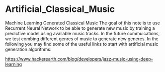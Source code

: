 # Artificial_Classical_Music
Machine Learning Generated Classical Music
The goal of this note is to use Recurrent Neural Network to be able to generate new music by training a predictive model using available music tracks. In the future commuications, we test combing different genres of music to generate new generes. In the following you may find some of the useful links to start with artificial music generation algorithms:

https://www.hackerearth.com/blog/developers/jazz-music-using-deep-learning
